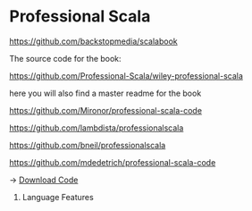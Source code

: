 # Professional Scala

https://github.com/backstopmedia/scalabook

The source code for the book:

https://github.com/Professional-Scala/wiley-professional-scala

here you will also find a master readme for the book


https://github.com/Mironor/professional-scala-code

https://github.com/lambdista/professionalscala

https://github.com/bneil/professionalscala

https://github.com/mdedetrich/professional-scala-code


→ [Download Code](www.wrox.com/go/professionalscala)


1. Language Features
